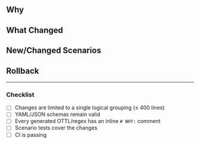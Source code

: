 ## Why
<!-- Explain the rationale behind these changes - what problem are they solving? -->

## What Changed
<!-- Provide a detailed breakdown of the changes, classified by type -->

## New/Changed Scenarios
<!-- List any test scenarios that need to be added or modified -->

## Rollback
<!-- Explain how these changes can be cleanly rolled back if needed -->

---

### Checklist
- [ ] Changes are limited to a single logical grouping (≤ 400 lines)
- [ ] YAML/JSON schemas remain valid
- [ ] Every generated OTTL/regex has an inline `# WHY:` comment
- [ ] Scenario tests cover the changes
- [ ] CI is passing
